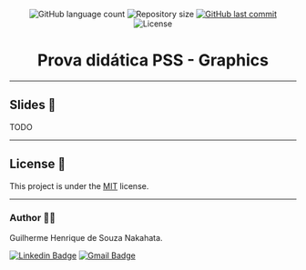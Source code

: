 <p align="center">
  <img alt="GitHub language count" src="https://img.shields.io/github/languages/count/GuilhermeNakahata/PSS-Graphics?color=%2304D361">

  <img alt="Repository size" src="https://img.shields.io/github/repo-size/GuilhermeNakahata/PSS-Graphics">
	
  <a href="https://github.com/GuilhermeNakahata/BonsaiStyleClassification/commits/main">
    <img alt="GitHub last commit" src="https://img.shields.io/github/last-commit/GuilhermeNakahata/PSS-Graphics">
  </a>
    
   <img alt="License" src="https://img.shields.io/badge/license-MIT-brightgreen">
	

<h1 align="center"> Prova didática PSS - Graphics </h1>

---

## Slides 📝

TODO
	

---

## License 📝

This project is under the [MIT](./LICENSE) license.
	
---
	
### Author :technologist:

Guilherme Henrique de Souza Nakahata.

[![Linkedin Badge](https://img.shields.io/badge/-GuilhermeNakahata-blue?style=flat-square&logo=Linkedin&logoColor=white)](https://www.linkedin.com/in/guilherme-henrique-de-souza-nakahata-637459187/) 
[![Gmail Badge](https://img.shields.io/badge/-guilhermenakahata@gmail.com-c14438?style=flat-square&logo=Gmail&logoColor=white)](mailto:GuilhermeNakahata@gmail.com)
